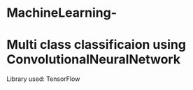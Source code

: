 # MachineLearning-
# Multi class classificaion using ConvolutionalNeuralNetwork

Library used: TensorFlow
